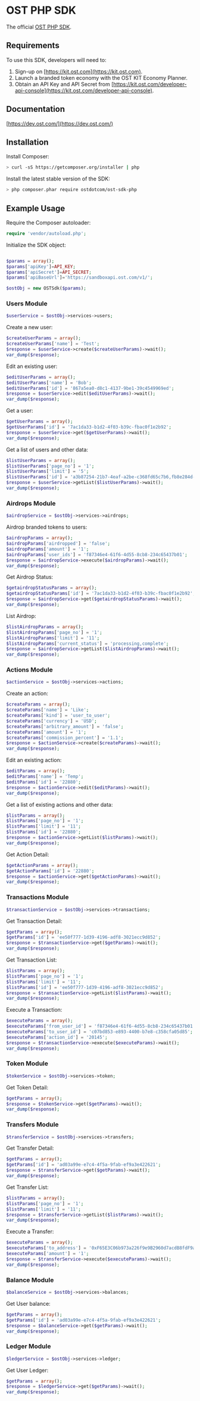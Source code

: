 # OST PHP SDK
The official [OST PHP SDK](https://dev.ost.com/).

## Requirements

To use this SDK, developers will need to:
1. Sign-up on [https://kit.ost.com](https://kit.ost.com).
2. Launch a branded token economy with the OST KIT Economy Planner.
3. Obtain an API Key and API Secret from [https://kit.ost.com/developer-api-console](https://kit.ost.com/developer-api-console).

## Documentation

[https://dev.ost.com/](https://dev.ost.com/)

## Installation

Install Composer:

```bash
> curl -sS https://getcomposer.org/installer | php
```

Install the latest stable version of the SDK:

```bash
> php composer.phar require ostdotcom/ost-sdk-php
```

## Example Usage

Require the Composer autoloader:

```php
require 'vendor/autoload.php';
```

Initialize the SDK object:

```php

$params = array();
$params['apiKey']=API_KEY;
$params['apiSecret']=API_SECRET;
$params['apiBaseUrl']='https://sandboxapi.ost.com/v1/';

$ostObj = new OSTSdk($params);

```

### Users Module 

```php
$userService = $ostObj->services->users;
```

Create a new user:

```php
$createUserParams = array();
$createUserParams['name'] = 'Test';
$response = $userService->create($createUserParams)->wait();
var_dump($response);
```

Edit an existing user:

```php
$editUserParams = array();
$editUserParams['name'] = 'Bob';
$editUserParams['id'] = '867a5ea0-d8c1-4137-9be1-39c4549969ed';
$response = $userService->edit($editUserParams)->wait();
var_dump($response);
```

Get a user:

```php
$getUserParams = array();
$getUserParams['id'] = '7ac1da33-b1d2-4f03-b39c-fbac0f1e2b92';
$response = $userService->get($getUserParams)->wait();
var_dump($response);
```

Get a list of users and other data:

```php
$listUserParams = array();
$listUserParams['page_no'] = '1';
$listUserParams['limit'] = '5';
$listUserParams['id'] = 'a3b87254-21b7-4eaf-a2be-c368fd65c7b6,fb8e284d-e9c4-4432-a78e-74766e206d73';
$response = $userService->getList($listUserParams)->wait();
var_dump($response);
```

### Airdrops Module 

```php
$airdropService = $ostObj->services->airdrops;
```

Airdrop branded tokens to users:

```php
$airdropParams = array();
$airdropParams['airdropped'] = 'false';
$airdropParams['amount'] = '1';
$airdropParams['user_ids'] = 'f87346e4-61f6-4d55-8cb8-234c65437b01';
$response = $airdropService->execute($airdropParams)->wait();
var_dump($response);
```

Get Airdrop Status:

```php
$getairdropStatusParams = array();
$getairdropStatusParams['id'] = '7ac1da33-b1d2-4f03-b39c-fbac0f1e2b92';
$response = $airdropService->get($getairdropStatusParams)->wait();
var_dump($response);
```

List Airdrop:

```php
$listAirdropParams = array();
$listAirdropParams['page_no'] = '1';
$listAirdropParams['limit'] = '11';
$listAirdropParams['current_status'] = 'processing,complete';
$response = $airdropService->getList($listAirdropParams)->wait();
var_dump($response);
```

### Actions Module 

```php
$actionService = $ostObj->services->actions;
```

Create an action:

```php
$createParams = array();
$createParams['name'] = 'Like';
$createParams['kind'] = 'user_to_user';
$createParams['currency'] = 'USD';
$createParams['arbitrary_amount'] = 'false';
$createParams['amount'] = '1';
$createParams['commission_percent'] = '1.1';
$response = $actionService->create($createParams)->wait();
var_dump($response);
```

Edit an existing action:

```php
$editParams = array();
$editParams['name'] = 'Temp';
$editParams['id'] = '22880';
$response = $actionService->edit($editParams)->wait();
var_dump($response);
```

Get a list of existing actions and other data:

```php
$listParams = array();
$listParams['page_no'] = '1';
$listParams['limit'] = '11';
$listParams['id'] = '22880';
$response = $actionService->getList($listParams)->wait();
var_dump($response);
```

Get Action Detail:

```php
$getActionParams = array();
$getActionParams['id'] = '22880';
$response = $actionService->get($getActionParams)->wait();
var_dump($response);
```


### Transactions Module 

```php
$transactionService = $ostObj->services->transactions;
```

Get Transaction Detail:

```php
$getParams = array();
$getParams['id'] = 'ee50f777-1d39-4196-adf8-3021ecc9d852';
$response = $transactionService->get($getParams)->wait();
var_dump($response);
```

Get Transaction List:

```php
$listParams = array();
$listParams['page_no'] = '1';
$listParams['limit'] = '11';
$listParams['id'] = 'ee50f777-1d39-4196-adf8-3021ecc9d852';
$response = $transactionService->getList($listParams)->wait();
var_dump($response);
```

Execute a Transaction:

```php
$executeParams = array();
$executeParams['from_user_id'] = 'f87346e4-61f6-4d55-8cb8-234c65437b01';
$executeParams['to_user_id'] = 'c07bd853-e893-4400-b7e8-c358cfa05d85';
$executeParams['action_id'] = '20145';
$response = $transactionService->execute($executeParams)->wait();
var_dump($response);
```

### Token Module 

```php
$tokenService = $ostObj->services->token;
```

Get Token Detail:

```php
$getParams = array();
$response = $tokenService->get($getParams)->wait();
var_dump($response);
```

### Transfers Module 

```php
$transferService = $ostObj->services->transfers;
```

Get Transfer Detail:

```php
$getParams = array();
$getParams['id'] = 'ad03a99e-e7c4-4f5a-9fab-ef9a3e422621';
$response = $transferService->get($getParams)->wait();
var_dump($response);
```

Get Transfer List:

```php
$listParams = array();
$listParams['page_no'] = '1';
$listParams['limit'] = '11';
$response = $transferService->getList($listParams)->wait();
var_dump($response);
```

Execute a Transfer:

```php
$executeParams = array();
$executeParams['to_address'] = '0xF65E3C06b973a226f9e9B2960d7acdB8fdF9a331';
$executeParams['amount'] = '1';
$response = $transferService->execute($executeParams)->wait();
var_dump($response);
```

### Balance Module 

```php
$balanceService = $ostObj->services->balances;
```
Get User balance:

```php
$getParams = array();
$getParams['id'] = 'ad03a99e-e7c4-4f5a-9fab-ef9a3e422621';
$response = $balanceService->get($getParams)->wait();
var_dump($response);
```

### Ledger Module

```php
$ledgerService = $ostObj->services->ledger;
```

Get User Ledger:

```php
$getParams = array();
$response = $ledgerService->get($getParams)->wait();
var_dump($response);
```

